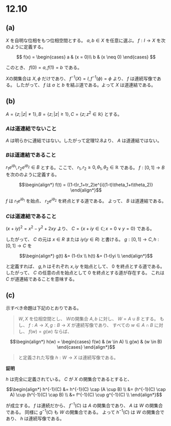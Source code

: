 # 12.10

## (a)
$X$ を自明な位相をもつ位相空間とする。
$a, b \in X$ を任意に選ぶ。 $f: I \to X$ を次のように定義する。

$$
f(x) = \begin{cases}
a & (x = 0)\\
b & (x \neq 0)
\end{cases}
$$

このとき、 $f(0) = a, f(1) = b$ である。

$X$の開集合は $X, \phi$ だけであり、 $f^{-1}(X) = I, f^{-1}(\phi) = \phi$ より、 $f$ は連続写像である。
したがって、 $f$ は $a$ と $b$ を結ぶ道である。よって $X$ は道連結である。

## (b)

$A = \lbrace z ; |z| \neq 1\rbrace,B=\lbrace z; |z| \geq 1\rbrace,C=\lbrace z ; z^2 \in \mathbb{R}\rbrace$ とする。

### $A$は道連結でないこと
$A$ は明らかに連結ではない。したがって定理12.8より、 $A$ は道連結ではない。

### $B$は道連結であること
$r_1e^{i\theta_1}, r_2e^{i\theta_2} \in B$ とする。ここで、 $r_1, r_2 \geq 0, \theta_1, \theta_2 \in \mathbb{R}$ である。
$f: [0,1] \to B$ を次ののように定義する。

$$\begin{align*}
f(t) = ((1-t)r_1+tr_2)e^{i((1-t)\theta_1+t\theta_2)}
\end{align*}$$

$f$ は $r_1e^{i\theta_1}$ を始点、 $r_2e^{i\theta_2}$ を終点とする道である。
よって、 $B$ は道連結である。

### $C$は道連結であること

$(x + iy)^2 = x^2 - y^2 + 2xy$ より、 $C = \lbrace x + iy \in \mathbb{C} ; x = 0 \lor y = 0\rbrace$ である。

したがって、 $C$ の元は $x \in R$ または $iy (y \in R)$ と書ける。
$g : [0,1] \to C, h:[0,1] \to C$ を

$$\begin{align*}
g(t) &= (1-t)x \\
h(t) &= (1-t)yi \\
\end{align*}$$

と定義すれば、 $g,h$ はそれぞれ $x, iy$ を始点として、 $0$ を終点とする道である。
したがって、 $C$ の任意の点を始点として $0$ を終点とする道が存在する。
これは $C$ が道連結であることを意味する。

## (c)
示すべき命題は下記のとおりである。

> $W,X$ を位相空間とし、 $W$の開集合 $A,b$ に対し、 $W=A\cup B$ とする。
> もし、 $f : A \to X, g : B \to X$ が連続写像であり、
> すべての $w\in A \cap B$ に対し、 $f(w) = g(w)$ ならば、

$$\begin{align*}
h(w) = \begin{cases}
f(w) & (w \in A) \\
g(w) & (w \in B)
\end{cases}
\end{align*}$$

> と定義された写像 $h : W \to X$ は連続写像である。

**証明**

$h$ は完全に定義されている。 $C$ が $X$ の開集合であるとすると、

$$\begin{align*}
h^{-1}(C) &= h^{-1}(C) \cap (A \cup B) \\
&= (h^{-1}(C) \cap A) \cup (h^{-1}(C) \cap B) \\
&= f^{-1}(C) \cup g^{-1}(C) \\
\end{align*}$$

が成立する。 $f$ は連続だから、 $f^{-1}(C)$ は $A$ の開集合であり、 $A$ は $W$ の開集合である。
同様に $g^{-1}(C)$ も $W$ の開集合である。
よって $h^{-1}(C)$ は $W$ の開集合であり、 $h$ は連続写像である。